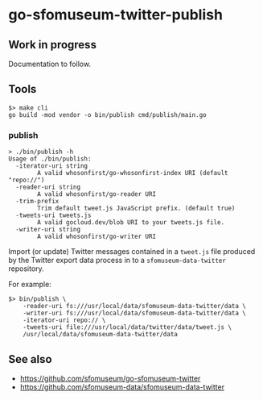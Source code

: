 # go-sfomuseum-twitter-publish

## Work in progress

Documentation to follow.

## Tools

```
$> make cli
go build -mod vendor -o bin/publish cmd/publish/main.go
```

### publish

```
> ./bin/publish -h
Usage of ./bin/publish:
  -iterator-uri string
    	A valid whosonfirst/go-whosonfirst-index URI (default "repo://")
  -reader-uri string
    	A valid whosonfirst/go-reader URI
  -trim-prefix
    	Trim default tweet.js JavaScript prefix. (default true)
  -tweets-uri tweets.js
    	A valid gocloud.dev/blob URI to your tweets.js file.
  -writer-uri string
    	A valid whosonfirst/go-writer URI
```

Import (or update) Twitter messages contained in a `tweet.js` file produced by the Twitter export data process in to a `sfomuseum-data-twitter` repository.

For example:

```
$> bin/publish \
	-reader-uri fs:///usr/local/data/sfomuseum-data-twitter/data \
	-writer-uri fs:///usr/local/data/sfomuseum-data-twitter/data \
	-iterator-uri repo:// \
	-tweets-uri file:///usr/local/data/twitter/data/tweet.js \
	/usr/local/data/sfomuseum-data-twitter/data
```

## See also

* https://github.com/sfomuseum/go-sfomuseum-twitter
* https://github.com/sfomuseum-data/sfomuseum-data-twitter